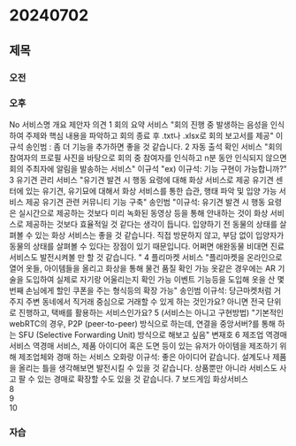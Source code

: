 # 20240702
## 제목
### 오전
### 오후
No	서비스명	개요	제안자	의견
1	회의 요약 서비스	"회의 진행 중 발생하는 음성을 인식하여 주제와 핵심 내용을 파악하고
회의 종료 후 .txt나 .xlsx로 회의 보고서를 제공"	이규석	송인범 : 좀 더 기능을 추가하면 좋을 것 같습니다.
2	자동 출석 확인 서비스	"회의 참여자의 프로필 사진을 바탕으로 회의 중 참여자를 인식하고
n분 동안 인식되지 않으면 회의 주최자에 알림을 발송하는 서비스"	이규석	"ex)
이규석: 기능 구현이 가능합니까?"
3	유기견 관리 서비스	"유기견 발견 시 행동 요령에 대해 화상 서비스로 제공
유기견 센터에 있는 유기견, 유기묘에 대해서 화상 서비스를 통한 습관, 행태 파악 및 입양 가능 서비스 제공
유기견 관련 커뮤니티 기능 구축"	송인범	"이규석: 유기견 발견 시 행동 요령은 실시간으로 제공하는 것보다 미리 녹화된 동영상 등을 통해 안내하는 것이 화상 서비스로 제공하는 것보다 효율적일 것 같다는 생각이 듭니다.
입양하기 전 동물의 상태를 살펴볼 수 있는 화상 서비스는 좋을 것 같습니다. 직접 방문하지 않고, 부담 없이 입양자가 동물의 상태를 살펴볼 수 있다는 장점이 있기 때문입니다.
어쩌면 애완동물 비대면 진료 서비스도 발전시켜볼 만 할 것 같습니다.
"
4	플리마켓 서비스	"플리마켓을 온라인으로 열어 옷들, 아이템들을 올리고 화상을 통해 물건 품질 확인 가능
옷같은 경우에는 AR 기술을 도입하여 실제로 자기랑 어울리는지 확인 가능
이벤트 기능등을 도입해 옷을 산 몇번째 손님에게 할인 쿠폰을 주는 형식등의 확장 가능"	송인범	이규석: 당근마켓처럼 거주지 주변 동네에서 직거래 중심으로 거래할 수 있게 하는 것인가요? 아니면 전국 단위로 진행하고, 택배를 활용하는 서비스인가요? 
5	(서비스는 아니고 구현방법)	"기본적인 webRTC의 경우, P2P (peer-to-peer) 방식으로 하는데,
연결을 중앙서버?를 통해 하는 SFU (Selective Forwarding Unit) 방식으로 해보고 싶음"	변재호	
6	제조업 역경매 서비스	역경매 서비스, 제품 아이디어 혹은 도면 등이 있는 유저가 아이템을 제조하기 위해 제조업체와 경매 하는 서비스	오화랑	이규석: 좋은 아이디어 같습니다. 설계도나 제품을 올리는 틀을 생각해보면 발전시킬 수 있을 것 같습니다. 상품뿐만 아니라 서비스도 사고 팔 수 있는 경매로 확장할 수도 있을 것 같습니다.
7	보드게임 화상서비스			
8				
9				
10				
### 자습